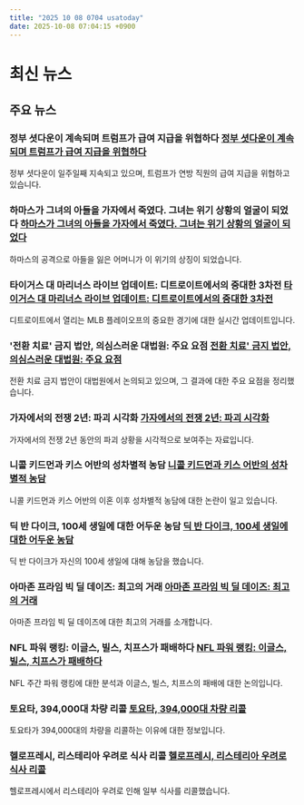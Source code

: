 ```yaml
---
title: "2025 10 08 0704 usatoday"
date: 2025-10-08 07:04:15 +0900
---
```


# 최신 뉴스
## 주요 뉴스
### 정부 셧다운이 계속되며 트럼프가 급여 지급을 위협하다 [정부 셧다운이 계속되며 트럼프가 급여 지급을 위협하다](https://www.usatoday.com/story/news/politics/2025/10/07/government-shutdown-day-7-trump-health-care-live-updates/86556653007/)
정부 셧다운이 일주일째 지속되고 있으며, 트럼프가 연방 직원의 급여 지급을 위협하고 있습니다.

### 하마스가 그녀의 아들을 가자에서 죽였다. 그녀는 위기 상황의 얼굴이 되었다 [하마스가 그녀의 아들을 가자에서 죽였다. 그녀는 위기 상황의 얼굴이 되었다](https://www.usatoday.com/story/news/world/2025/10/04/israel-hamas-war-rachel-goldberg-polin-hersh-october-7/85783193007/)
하마스의 공격으로 아들을 잃은 어머니가 이 위기의 상징이 되었습니다.

### 타이거스 대 마리너스 라이브 업데이트: 디트로이트에서의 중대한 3차전 [타이거스 대 마리너스 라이브 업데이트: 디트로이트에서의 중대한 3차전](https://www.usatoday.com/story/sports/mlb/playoffs/2025/10/07/tigers-vs-mariners-live-score-detroit-weather-channel-highlights/86563432007/)
디트로이트에서 열리는 MLB 플레이오프의 중요한 경기에 대한 실시간 업데이트입니다.

### '전환 치료' 금지 법안, 의심스러운 대법원: 주요 요점 [전환 치료' 금지 법안, 의심스러운 대법원: 주요 요점](https://www.usatoday.com/story/news/politics/2025/10/07/supreme-court-conversion-therapy-colorado-takeaways/86566704007/)
전환 치료 금지 법안이 대법원에서 논의되고 있으며, 그 결과에 대한 주요 요점을 정리했습니다.

### 가자에서의 전쟁 2년: 파괴 시각화 [가자에서의 전쟁 2년: 파괴 시각화](https://www.usatoday.com/story/graphics/2025/10/06/gaza-before-and-after-two-years-of-war/86493318007/)
가자에서의 전쟁 2년 동안의 파괴 상황을 시각적으로 보여주는 자료입니다.

### 니콜 키드먼과 키스 어반의 성차별적 농담 [니콜 키드먼과 키스 어반의 성차별적 농담](https://www.usatoday.com/story/life/health-wellness/2025/10/07/nicole-kidman-keith-urban-sexist-babygirl-jokes/86565827007/)
니콜 키드먼과 키스 어반의 이혼 이후 성차별적 농담에 대한 논란이 일고 있습니다.

### 딕 반 다이크, 100세 생일에 대한 어두운 농담 [딕 반 다이크, 100세 생일에 대한 어두운 농담](https://www.usatoday.com/story/entertainment/celebrities/2025/10/07/dick-van-dyke-100-birthday-joke/86566417007/)
딕 반 다이크가 자신의 100세 생일에 대해 농담을 했습니다.

### 아마존 프라임 빅 딜 데이즈: 최고의 거래 [아마존 프라임 빅 딜 데이즈: 최고의 거래](https://www.usatoday.com/story/shopping/2025/10/07/live-amazon-prime-big-deal-days/86424049007/)
아마존 프라임 빅 딜 데이즈에 대한 최고의 거래를 소개합니다.

### NFL 파워 랭킹: 이글스, 빌스, 치프스가 패배하다 [NFL 파워 랭킹: 이글스, 빌스, 치프스가 패배하다](https://www.usatoday.com/story/sports/nfl/columnist/nate-davis/2025/10/07/nfl-power-rankings-week-6-eagles-bills-chiefs-lose/86560042007/)
NFL 주간 파워 랭킹에 대한 분석과 이글스, 빌스, 치프스의 패배에 대한 논의입니다.

### 토요타, 394,000대 차량 리콜 [토요타, 394,000대 차량 리콜](https://www.usatoday.com/story/money/cars/2025/10/07/rearview-camera-issue-toyota-recall-2025/86569487007/)
토요타가 394,000대의 차량을 리콜하는 이유에 대한 정보입니다.

### 헬로프레시, 리스테리아 우려로 식사 리콜 [헬로프레시, 리스테리아 우려로 식사 리콜](https://www.usatoday.com/story/money/2025/10/07/hellofresh-meals-recalled-listeria-spinach/86569352007/)
헬로프레시에서 리스테리아 우려로 인해 일부 식사를 리콜했습니다.